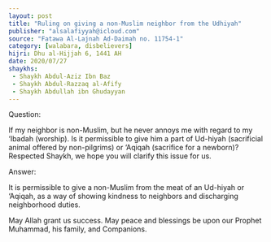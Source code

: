 ```yaml
---
layout: post
title: "Ruling on giving a non-Muslim neighbor from the Udhiyah"
publisher: "alsalafiyyah@icloud.com"
source: "Fatawa Al-Lajnah Ad-Daimah no. 11754-1"
category: [walabara, disbelievers]
hijri: Dhu al-Hijjah 6, 1441 AH
date: 2020/07/27
shaykhs: 
 - Shaykh Abdul-Aziz Ibn Baz
 - Shaykh Abdul-Razzaq al-Afify
 - Shaykh Abdullah ibn Ghudayyan
---
```


Question: 

If my neighbor is non-Muslim, but he never annoys me with regard to my ‘Ibadah (worship). Is it permissible to give him a part of Ud-hiyah (sacrificial animal offered by non-pilgrims) or ‘Aqiqah (sacrifice for a newborn)? Respected Shaykh, we hope you will clarify this issue for us.

Answer:

It is permissible to give a non-Muslim from the meat of an Ud-hiyah or ‘Aqiqah, as a way of showing kindness to neighbors and discharging neighborhood duties.

May Allah grant us success. May peace and blessings be upon our Prophet Muhammad, his family, and Companions.
